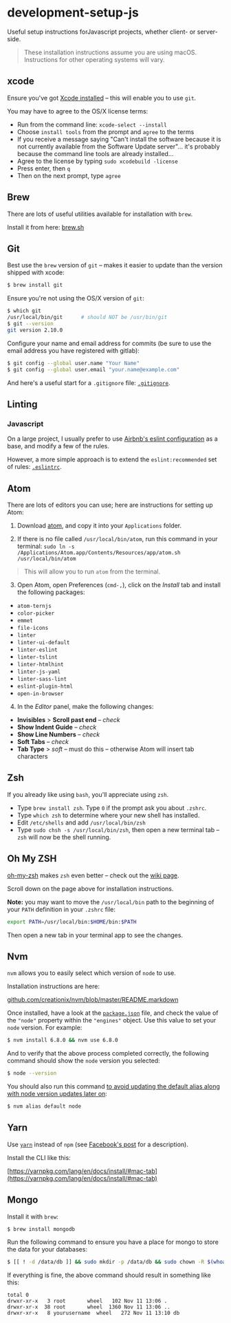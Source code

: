 # development-setup-js

Useful setup instructions forJavascript projects, whether client- or server-side.

> These installation instructions assume you are using macOS. Instructions for other operating systems will vary.

## xcode

Ensure you've got [Xcode installed](https://itunes.apple.com/us/app/xcode/id497799835) – this will enable you to use `git`.

You may have to agree to the OS/X license terms:

- Run from the command line: `xcode-select --install`
- Choose `install tools` from the prompt and `agree` to the terms
- If you receive a message saying "Can't install the software because it is not currently available from the Software Update server"... it's probably because the command line tools are already installed...
- Agree to the license by typing `sudo xcodebuild -license`
- Press enter, then `q`
- Then on the next prompt, type `agree`


## Brew

There are lots of useful utilities available for installation with `brew`.

Install it from here: [brew.sh](http://brew.sh/#install)

## Git

Best use the `brew` version of `git` &ndash; makes it easier to update than the version shipped with xcode:

``` sh
$ brew install git
```

Ensure you're not using the OS/X version of `git`:

``` sh
$ which git
/usr/local/bin/git      # should NOT be /usr/bin/git
$ git --version
git version 2.10.0
```

Configure your name and email address for commits (be sure to use the email address you have registered with gitlab):

``` sh
$ git config --global user.name "Your Name"
$ git config --global user.email "your.name@example.com"
```

And here's a useful start for a `.gitignore` file: [`.gitignore`](.gitignore).

## Linting

### Javascript

On a large project, I usually prefer to use [Airbnb's eslint configuration](https://www.npmjs.com/package/eslint-config-airbnb) as a base, and modify a few of the rules.

However, a more simple approach is to extend the `eslint:recommended` set of rules: [`.eslintrc`](.eslintrc).

## Atom

There are lots of editors you can use; here are instructions for setting up Atom:

1. Download [atom](https://atom.io/), and copy it into your `Applications` folder.

2. If there is no file called `/usr/local/bin/atom`, run this command in your terminal: `sudo ln -s /Applications/Atom.app/Contents/Resources/app/atom.sh /usr/local/bin/atom`
> This will allow you to run `atom` from the terminal.

3. Open Atom, open Preferences (`cmd-,`), click on the _Install_ tab and install the following packages:
  - `atom-ternjs`
  - `color-picker`
  - `emmet`
  - `file-icons`
  - `linter`
  - `linter-ui-default`
  - `linter-eslint`
  - `linter-tslint`
  - `linter-htmlhint`
  - `linter-js-yaml`
  - `linter-sass-lint`
  - `eslint-plugin-html`
  - `open-in-browser`

4. In the _Editor_ panel, make the following changes:
  - **Invisibles** > **Scroll past end** – _check_
  - **Show Indent Guide** – _check_
  - **Show Line Numbers** – _check_
  - **Soft Tabs** – _check_
  - **Tab Type** > _soft_ – must do this – otherwise Atom will insert tab characters

## Zsh

If you already like using `bash`, you'll appreciate using `zsh`.

- Type `brew install zsh`. Type `0` if the prompt ask you about `.zshrc`.
- Type `which zsh` to determine where your new shell has installed.
- Edit `/etc/shells` and add `/usr/local/bin/zsh`
- Type `sudo chsh -s /usr/local/bin/zsh`, then open a new terminal tab – `zsh` will now be the shell running.

## Oh My ZSH

[oh-my-zsh](http://ohmyz.sh/) makes `zsh` even better – check out the [wiki page](https://github.com/robbyrussell/oh-my-zsh/wiki).

Scroll down on the page above for installation instructions.

**Note:** you may want to move the `/usr/local/bin` path to the beginning of your `PATH` definition in your `.zshrc` file:

``` sh
export PATH=/usr/local/bin:$HOME/bin:$PATH
```

Then open a new tab in your terminal app to see the changes.

## Nvm

`nvm` allows you to easily select which version of `node` to use.

Installation instructions are here:

[github.com/creationix/nvm/blob/master/README.markdown](https://github.com/creationix/nvm/blob/master/README.markdown#install-script)

Once installed, have a look at the [`package.json`](../package.json) file, and check the value of the `"node"` property within the `"engines"` object. Use this value to set your `node` version. For example:

``` sh
$ nvm install 6.8.0 && nvm use 6.8.0
```

And to verify that the above process completed correctly, the following command should show the `node` version you selected:

``` sh
$ node --version
```

You should also run this command [to avoid updating the default alias along with node version updates later on](http://stackoverflow.com/a/31859164):

``` sh
$ nvm alias default node
```

## Yarn

Use [`yarn`](https://yarnpkg.com/) instead of `npm` (see [Facebook's post](https://code.facebook.com/posts/1840075619545360) for a description).

Install the CLI like this:

[https://yarnpkg.com/lang/en/docs/install/#mac-tab](https://yarnpkg.com/lang/en/docs/install/#mac-tab)

## Mongo

Install it with `brew`:

``` sh
$ brew install mongodb
```

Run the following command to ensure you have a place for mongo to store the data for your databases:

``` sh
$ [[ ! -d /data/db ]] && sudo mkdir -p /data/db && sudo chown -R $(whoami) /data/db || ls -la /data
```

If everything is fine, the above command should result in something like this:

```
total 0
drwxr-xr-x   3 root       wheel   102 Nov 11 13:06 .
drwxr-xr-x  38 root       wheel  1360 Nov 11 13:06 ..
drwxr-xr-x   8 yourusername  wheel   272 Nov 11 13:10 db
```

